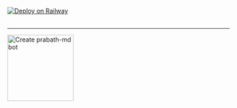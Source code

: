 [![Deploy on Railway](https://railway.app/button.svg)](https://railway.app/template/2B1VYo)
<br>
<br>

---

<a href="https://www.prabath-md-official-web.com/"><img src="https://img.shields.io/badge/DEPLOY-greeen" alt="Create prabath-md bot" width="150"></a>
